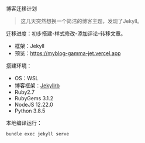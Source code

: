 博客迁移计划  
> 这几天突然想换一个简洁的博客主题，发现了Jekyll。

迁移进度：初步搭建-样式修改-添加评论-转移文章。
- 框架：Jekyll
- 预览：https://myblog-gamma-jet.vercel.app

搭建环境：
- OS：WSL
- 博客框架：[Jekyllrb](https://jekyllrb.com)
- Ruby2.7
- RubyGems 3.1.2
- NodeJS 12.22.0
- Python 3.8.5

本地编译运行：
```
bundle exec jekyll serve
```